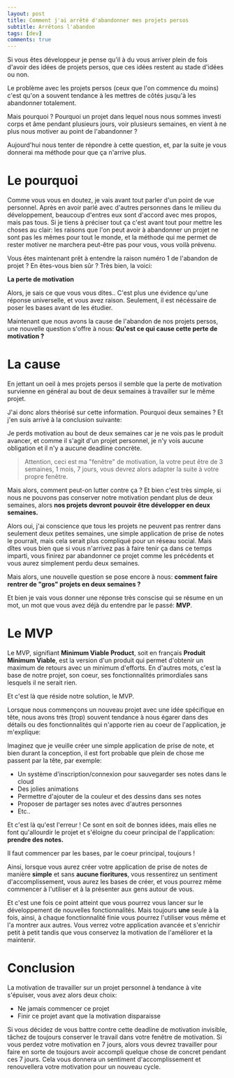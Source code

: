 ```yaml
---
layout: post
title: Comment j'ai arrêté d'abandonner mes projets persos
subtitle: Arrêtons l'abandon
tags: [dev]
comments: true
---
```


Si vous êtes développeur je pense qu'il à du vous arriver plein de fois d'avoir des idées de projets persos, que ces idées restent au stade d'idées ou non.

Le problème avec les projets persos (ceux que l'on commence du moins) c'est qu'on a souvent tendance à les mettres de côtés jusqu'à les abandonner totalement.

Mais pourquoi ? Pourquoi un projet dans lequel nous nous sommes investi corps et âme pendant plusieurs jours, voir plusieurs semaines, en vient à ne plus nous motiver au point de l'abandonner ?

Aujourd'hui nous tenter de répondre à cette question, et, par la suite je vous donnerai ma méthode pour que ça n'arrive plus.


# Le pourquoi 


Comme vous vous en doutez, je vais avant tout parler d'un point de vue personnel. Après en avoir parlé avec d'autres personnes dans le milieu du développement, beaucoup d'entres eux sont d'accord avec mes propos, mais pas tous. Si je tiens à préciser tout ça c'est avant tout pour mettre les choses au clair: les raisons que l'on peut avoir à abandonner un projet ne sont pas les mêmes pour tout le monde, et la méthode qui me permet de rester motiver ne marchera peut-être pas pour vous, vous voilà prévenu.

Vous êtes maintenant prêt à entendre la raison numéro 1 de l'abandon de projet ? En êtes-vous bien sûr ? Très bien, la voici:

**La perte de motivation**

Alors, je sais ce que vous vous dites.. C'est plus une évidence qu'une réponse universelle, et vous avez raison. Seulement, il est nécéssaire de poser les bases avant de les étudier.

Maintenant que nous avons la cause de l'abandon de nos projets persos, une nouvelle question s'offre à nous: **Qu'est ce qui cause cette perte de motivation ?**


# La cause


En jettant un oeil à mes projets persos il semble que la perte de motivation survienne en général au bout de deux semaines à travailler sur le même projet.

J'ai donc alors théorisé sur cette information. Pourquoi deux semaines ? Et j'en suis arrivé à la conclusion suivante:

Je perds motivation au bout de deux semaines car je ne vois pas le produit avancer, et comme il s'agit d'un projet personnel, je n'y vois aucune obligation et il n'y a aucune deadline concrète.

> Attention, ceci est ma "fenêtre" de motivation, la votre peut être de 3 semaines, 1 mois, 7 jours, vous devrez alors adapter la suite à votre propre fenêtre.

Mais alors, comment peut-on lutter contre ça ? Et bien c'est très simple, si nous ne pouvons pas conserver notre motivation pendant plus de deux semaines, alors **nos projets devront pouvoir être développer en deux semaines.**

Alors oui, j'ai conscience que tous les projets ne peuvent pas rentrer dans seulement deux petites semaines, une simple application de prise de notes le pourrait, mais cela serait plus compliqué pour un réseau social. Mais dîtes vous bien que si vous n'arrivez pas à faire tenir ça dans ce temps imparti, vous finirez par abandonner ce projet comme les précédents et vous aurez simplement perdu deux semaines.

Mais alors, une nouvelle question se pose encore à nous: **comment faire rentrer de "gros" projets en deux semaines ?**

Et bien je vais vous donner une réponse très conscise qui se résume en un mot, un mot que vous avez déjà du entendre par le passé: **MVP**.


# Le MVP


Le MVP, signifiant **Minimum Viable Product**, soit en français **Produit Minimum Viable**, est la version d'un produit qui permet d'obtenir un maximum de retours avec un minimum d'efforts. En d'autres mots, c'est la base de notre projet, son coeur, ses fonctionnalités primordiales sans lesquels il ne serait rien.

Et c'est là que réside notre solution, le MVP.

Lorsque nous commençons un nouveau projet avec une idée spécifique en tête, nous avons très (trop) souvent tendance à nous égarer dans des détails ou des fonctionnalités qui n'apporte rien au coeur de l'application, je m'explique:

Imaginez que je veuille créer une simple application de prise de note, et bien durant la conception, il est fort probable que plein de chose me passent par la tête, par exemple:
- Un système d'inscription/connexion pour sauvegarder ses notes dans le cloud
- Des jolies animations
- Permettre d'ajouter de la couleur et des dessins dans ses notes
- Proposer de partager ses notes avec d'autres personnes
- Etc..

Et c'est là  qu'est l'erreur ! Ce sont en soit de bonnes idées, mais elles ne font qu'allourdir le projet et s'éloigne du coeur principal de l'application: **prendre des notes.**

Il faut commencer par les bases, par le coeur principal, toujours !

Ainsi, lorsque vous aurez créer votre application de prise de notes de manière **simple** et sans **aucune fioritures**, vous ressentirez un sentiment d'accomplissement, vous aurez les bases de créer, et vous pourrez même commencer à l'utiliser et à la présenter aux gens autour de vous.

Et c'est une fois ce point atteint que vous pourrez vous lancer sur le développement de nouvelles fonctionnalités. Mais toujours **une** seule à la fois, ainsi, à chaque fonctionnalité finie vous pourrez l'utiliser vous même et l'a montrer aux autres. Vous verrez votre application avancée et s'enrichir petit à petit tandis que vous conservez la motivation de l'améliorer et la maintenir.


# Conclusion


La motivation de travailler sur un projet personnel à tendance à vite s'épuiser, vous avez alors deux choix:
- Ne jamais commencer ce projet 
- Finir ce projet avant que la motivation disparaisse

Si vous décidez de vous battre contre cette deadline de motivation invisible, tâchez de toujours conserver le travail dans votre fenêtre de motivation. 
Si vous perdez votre motivation en 7 jours, alors vous devrez travailler pour faire en sorte de toujours avoir accompli quelque chose de concret pendant ces 7 jours. Cela vous donnera un sentiment d'accomplissement et renouvellera votre motivation pour un nouveau cycle.